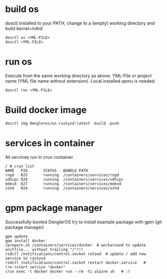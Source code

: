 # build os

dosctl installed to your PATH, change to a (empty) working directory and build kernel+initrd
```
dosctl os <YML-FILE>
dosctl <YML-FILE>
```

# run os

Execute from the same working directory as above. YML-File or project name (YML file name without extension). Local installed qemu is needed.
```
dosctl run <YML-FILE>
```

# Build docker image

```
dosctl img dengleros/os-rustysd:latest -build -push
```

# services in container

All services run in crun container.
```
/ # crun list 
NAME   PID       STATUS   BUNDLE PATH                            
rngd   825       running  /containers/services/rngd              
udhcpc 826       running  /containers/services/udhcpc            
mdevd  827       running  /containers/services/mdevd             
sshd   824       running  /containers/services/sshd
```

# gpm package manager

Successfully booted DenglerOS try to install example package with gpm (git package manager)
```
gpm update
gpm install docker
/prepare.sh /containers/services/docker  # workaround to update unitfile... without trailing "/"!!!
rsdctl /notifications/control.socket reload  # update / add new service to rustysd
rsdctl /notifications/control.socket restart docker.service   # (re-)start service "docker"
crun exec -t docker docker run --rm -ti alpine sh   # :)
```
